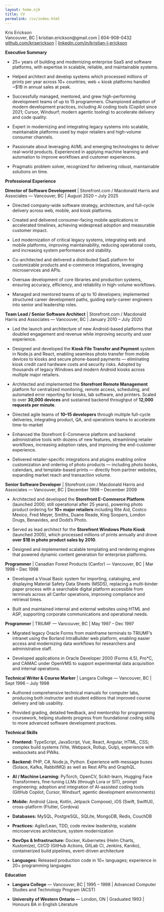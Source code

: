 ```yaml
---
layout: home.njk
title: CV
permalink: /cv/index.html
---
```


<div class="centered strong mb-2">Kris Erickson</div>

<div class="centered mb-2">Vancouver, BC | kristian.erickson@gmail.com | 604-908-0432</div>

<div class="centered mb-2">
    <a href="https://github.com/kriserickson">github.com/kriserickson</a> | 
    <a href="https://"linkedin.com/in/kristian-l-erickson">linkedin.com/in/kristian-l-erickson</a>
</div>

**Executive Summary**

* 25+ years of building and modernizing enterprise SaaS and software platforms, with expertise in scalable, reliable, and maintainable systems.

* Helped architect and develop systems which processed millions of prints per year across 10+ countries; web \+ kiosk platforms handled \~$1B in annual sales at peak.

* Successfully managed, mentored, and grew high-performing development teams of up to 15 programmers.  Championed adoption of modern development practices, including AI coding tools (Copilot since 2021; Cursor, Windsurf; modern agentic tooling) to accelerate delivery and code quality.

* Expert in modernizing and integrating legacy systems into scalable, maintainable platforms used by major retailers and high-volume consumer channels.

* Passionate about leveraging AI/ML and emerging technologies to deliver real-world products. Experienced in applying machine learning and automation to improve workflows and customer experiences.

* Pragmatic problem solver, recognized for delivering robust, maintainable solutions on time.

**Professional Experience**

**Director of Software Development** | Storefront.com / Macdonald Harris and Associates — Vancouver, BC | August 2020 – July 2025

* Directed company-wide software strategy, architecture, and full-cycle delivery across web, mobile, and kiosk platforms.

* Created and delivered consumer-facing mobile applications in accelerated timelines, achieving widespread adoption and measurable customer impact.

* Led modernization of critical legacy systems, integrating web and mobile platforms, improving maintainability, reducing operational costs, and increasing system performance and stability.

* Co-architected and delivered a distributed SaaS platform for customizable products and e-commerce integrations, leveraging microservices and APIs.

* Oversaw development of core libraries and production systems, ensuring accuracy, efficiency, and reliability in high-volume workflows.

* Managed and mentored teams of up to 10 developers; implemented structured career development paths, guiding early-career engineers into senior and leadership roles.

**Team Lead / Senior Software Architect** | Storefront.com / Macdonald Harris and Associates — Vancouver, BC | January 2010 – July 2020

* Led the launch and architecture of new Android-based platforms that doubled engagement and revenue while improving security and user experience.

* Designed and developed the **Kiosk File Transfer and Payment** system in Node.js and React, enabling seamless photo transfer from mobile devices to kiosks and secure phone-based payments — eliminating kiosk credit card hardware costs and security risks. Adopted by thousands of legacy Windows and modern Android kiosks across multiple major retailers.

* Architected and implemented the **Storefront Remote Management** platform for centralized monitoring, remote access, scheduling, and automated error reporting for kiosks, lab software, and printers. Scaled to over **30,000 devices** and sustained backend throughput of **12,000 requests per minute**.

* Directed agile teams of **10–15 developers** through multiple full-cycle deliveries, integrating product, QA, and operations teams to accelerate time-to-market

* Enhanced the Storefront E-Commerce platform and backend administrative tools with dozens of new features, streamlining retailer workflows, increasing adoption rates, and improving the end-customer experience.

* Delivered retailer-specific integrations and plugins enabling online customization and ordering of photo products — including photo books, calendars, and template-based prints — directly from partner websites, expanding market reach and transaction volume.

**Senior Software Developer** | Storefront.com / Macdonald Harris and Associates — Vancouver, BC | December 1998 – December 2009

* Architected and developed the **Storefront E-Commerce Platform** (launched 2000; still operational after 25 years), powering photo product ordering for **10+ major retailers** including Rite Aid, Costco Mexico, Fred Meyer, Smiths, Duane Reade, King Soopers, London Drugs,  Benavides, and Dodd’s Photo.

* Served as lead architect for the **Storefront Windows Photo Kiosk** (launched 2005), which processed millions of prints annually and drove **over $1B in photo product sales by 2010**.

* Designed and implemented scalable templating and rendering engines that powered dynamic content generation for enterprise platforms.

**Programmer** | Canadian Forest Products (Canfor) — Vancouver, BC | Mar 1998 – Dec 1998

* Developed a Visual Basic system for importing, cataloging, and displaying Material Safety Data Sheets (MSDS), replacing a multi-binder paper process with a searchable digital platform accessible from terminals across all Canfor operations, improving compliance and retrieval times.

* Built and maintained internal and external websites using HTML and ASP, supporting corporate communications and operational needs.

**Programmer** | TRIUMF — Vancouver, BC | May 1997 – Dec 1997

* Migrated legacy Oracle Forms from mainframe terminals to TRIUMF’s intranet using the Borland IntraBuilder web platform, enabling easier access and modernizing data workflows for researchers and administrative staff.

* Developed applications in Oracle Developer 2000 (Forms 4.5), Pro\*C, and CAMAC under OpenVMS to support experimental data acquisition and internal operations.

**Technical Writer & Course Marker** | Langara College — Vancouver, BC | Sept 1996 – July 1998

* Authored comprehensive technical manuals for computer labs, producing both instructor and student editions that improved course delivery and lab usability.

* Provided grading, detailed feedback, and mentorship for programming coursework, helping students progress from foundational coding skills to more advanced software development practices.

**Technical Skills**

* **Frontend:** TypeScript, JavaScript, Vue, React, Angular, HTML, CSS; complex build systems (Vite, Webpack, Rollup, Gulp), experience with websockets and PWAs.

* **Backend:** PHP, C\#, Node.js, Python.  Experience with message buses (Solace, Kafka, RabbitMQ) as well as Rest APIs and GraphQL.

* **AI / Machine Learning:** PyTorch, OpenCV, Scikit-learn, Hugging Face Transformers, fine-tuning LLMs (through Lora or SIT), prompt engineering; adoption and integration of AI-assisted coding tools (GitHub Copilot, Cursor, Windsurf, agentic development environments)

* **Mobile:** Android (Java, Kotlin, Jetpack Compose), iOS (Swift, SwiftUI), cross-platform (Flutter, Cordova)

* **Databases:** MySQL, PostgreSQL, SQLite, MongoDB, Redis, CouchDB

* **Practices:** Agile/Lean, TDD, code review leadership, scalable microservices architecture, system modernization

* **DevOps & Infrastructure:** Docker, Kubernetes (Helm Charts, Kustomize), CI/CD (GitHub Actions, GitLab CI, Jenkins, Kaniko), containerized build pipelines, event-driven architecture

* **Languages:** Released production code in 10+ languages; experience in 20+ programming languages

**Education**

* **Langara College** — Vancouver, BC | 1995 – 1998 | Advanced Computer Studies and Technology Program (ACST)

* **University of Western Ontario** — London, ON | Graduated 1993 | Honours BA in English Literature

